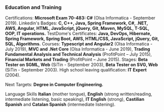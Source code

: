 ### Education and Training
Certifications: **Microsoft Exam 70-483: C#** (Olsa Informatica - September 2019).
Linkedin's Badges: **C, C++, Java, Spring Framework, C#, .NET, AWS, Angular, HTML, JavaScript, jQuery, Git, Maven, MySQL, T-SQL, OOP, IT operations.**
TestDome's Certificates: **Java, DevOps, Hibernate, Spring Framework, Spring Boot, AWS, HTML/CSS, JavaScript, jQuery, Git, SQL, Algorithms.**
Courses: **Typescript and Angular2** (Olsa Informatica - July 2019), **MVC and .Net Core** (Olsa Informatica - June 2019), **Trading Fundamental Analysis and Technical Analysis** (ProfitPoint – July 2015), **Financial Markets and Trading** (ProfitPoint – June 2015).
Stages: **Beta Tester on SGML, Web** (SiTin - September 2003), **Beta Tester on SVG, Web** (SiTin - September 2003).
High school leaving qualification: **IT Expert** (2004).

Next Targets: **Degree in Computer Engineering.**

Language Skills
**Italian** (mother tongue), **English** (strong written/reading, intermediate listening, basic speaking), **IT English** (strong), **Castilian Spanish** and **Catalan Spanish** (intermediate listening).
